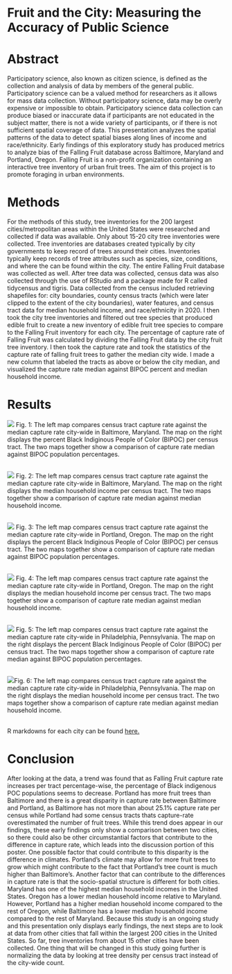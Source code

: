 # Fruit and the City: Measuring the Accuracy of Public Science

# Abstract
Participatory science, also known as citizen science, is defined as the collection and analysis of data by members of the general public. Participatory science can be a valued method for researchers as it allows for mass data collection. Without participatory science, data may be overly expensive or impossible to obtain. Participatory science data collection can produce biased or inaccurate data if participants are not educated in the subject matter, there is not a wide variety of participants, or if there is not sufficient spatial coverage of data. This presentation analyzes the spatial patterns of the data to detect spatial biases along lines of income and race/ethnicity. Early findings of this exploratory study has produced metrics to analyze bias of the Falling Fruit database across Baltimore, Maryland and Portland, Oregon. Falling Fruit is a non-profit organization containing an interactive tree inventory of urban fruit trees. The aim of this project is to promote foraging in urban environments. 

# Methods
For the methods of this study, tree inventories for the 200 largest cities/metropolitan areas within the United States were researched and collected if data was available. Only about 15-20 city tree inventories were collected. Tree inventories are databases created typically by city governments to keep record of trees around their cities. Inventories typically keep records of tree attributes such as species, size, conditions, and where the can be found within the city. The entire Falling Fruit database was collected as well. After tree data was collected, census data was also collected through the use of RStudio and a package made for R called tidycensus and tigris. Data collected from the census included retrieving shapefiles for: city boundaries, county census tracts (which were later clipped to the extent of the city boundaries), water features, and census tract data for median household income, and race/ethnicity in 2020. I then took the city tree inventories and filtered out tree species that produced edible fruit to create a new inventory of edible fruit tree species to compare to the Falling Fruit inventory for each city. The percentage of capture rate of Falling Fruit was calculated by dividing the Falling Fruit data by the city fruit tree inventory. I then took the capture rate and took the statistics of the capture rate of falling fruit trees to gather the median city wide. I made a new column that labeled the tracts as above or below the city median, and visualized the capture rate median against BIPOC percent and median household income.

# Results
<img src="Baltimore_Median.png?raw=true"/> Fig. 1: The left map compares census tract capture rate against the median capture rate city-wide in Baltimore, Maryland. The map on the right displays the percent Black Indiginous People of Color (BIPOC) per census tract. The two maps together show a comparison of capture rate median against BIPOC population percentages.
<br><br/>

<img src="Baltimore_mhhi.png?raw=true"/> Fig. 2: The left map compares census tract capture rate against the median capture rate city-wide in Baltimore, Maryland. The map on the right displays the median household income per census tract. The two maps together show a comparison of capture rate median against median household income.
<br><br/>

<img src="Portland_Median.png?raw=true"/> Fig. 3: The left map compares census tract capture rate against the median capture rate city-wide in Portland, Oregon. The map on the right displays the percent Black Indiginous People of Color (BIPOC) per census tract. The two maps together show a comparison of capture rate median against BIPOC population percentages.
<br><br/>

<img src="Portland_mhhi.png?raw=true"/> Fig. 4: The left map compares census tract capture rate against the median capture rate city-wide in Portland, Oregon. The map on the right displays the median household income per census tract. The two maps together show a comparison of capture rate median against median household income.
<br><br/>

<img src="Philly_Median.png?raw=true"/> Fig. 5: The left map compares census tract capture rate against the median capture rate city-wide in Philadelphia, Pennsylvania. The map on the right displays the percent Black Indiginous People of Color (BIPOC) per census tract. The two maps together show a comparison of capture rate median against BIPOC population percentages.
<br><br/>

<img src="philly_mhhi.png?raw=true"/>Fig. 6: The left map compares census tract capture rate against the median capture rate city-wide in Philadelphia, Pennsylvania. The map on the right displays the median household income per census tract. The two maps together show a comparison of capture rate median against median household income.
<br><br/>

R markdowns for each city can be found [here.](scripts.md)
# Conclusion
After looking at the data, a trend was found that as Falling Fruit capture rate increases per tract percentage-wise, the percentage of Black indigenous POC  populations seems to decrease. Portland has more fruit trees than Baltimore and  there is a great disparity in capture rate between Baltimore and Portland, as Baltimore has not more than about 25.1% capture rate per census while Portland had some census tracts thats capture-rate overestimated the number of fruit trees. While this trend does appear in our findings, these early findings only show a comparison between two cities, so there could also be other circumstantial factors that contribute to the difference in capture rate, which leads into the discussion portion of this poster. One possible factor that could contribute to this disparity is the difference in climates. Portland’s climate may allow for more fruit trees to grow which might contribute to the fact that Portland’s tree count is much higher than Baltimore’s. Another factor that can contribute to the differences in capture rate is that the socio-spatial structure is different for both cities. Maryland has one of the highest median household incomes in the United States. Oregon has a lower median household income relative to Maryland. However, Portland has a higher median household income compared to the rest of Oregon, while Baltimore has a lower median household income compared to the rest of Maryland.
Because this study is an ongoing study and this presentation only displays early findings, the next steps are to look at data from other cities that fall within the largest 200 cities in the United States. So far, tree inventories from about 15 other cities have been collected. One thing that will be changed in this study going further is normalizing the data by looking at tree density per census tract instead of the city-wide count.
